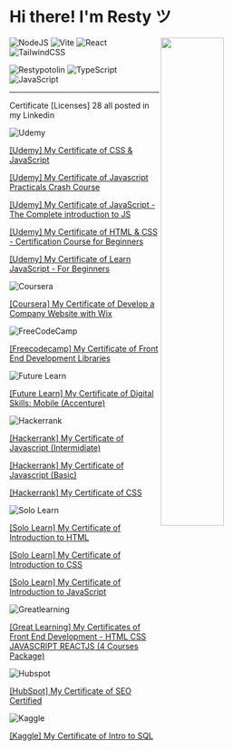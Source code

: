 # Hi there! I'm Resty ツ

<img align="right" width="47%" src="https://github-readme-stats.vercel.app/api?username=closeresty&show_icons=true&theme=vue" />

![NodeJS](https://img.shields.io/badge/node.js-6DA55F?style=for-the-badge&logo=node.js&logoColor=white)
![Vite](https://img.shields.io/badge/vite-%23646CFF.svg?style=for-the-badge&logo=vite&logoColor=white)
![React](https://img.shields.io/badge/react-%2320232a.svg?style=for-the-badge&logo=react&logoColor=%2361DAFB)
![TailwindCSS](https://img.shields.io/badge/tailwindcss-%2338B2AC.svg?style=for-the-badge&logo=tailwind-css&logoColor=white)

![Restypotolin](https://img.shields.io/badge/Restypotolin-262729?style=for-the-badge&logo=Reason)
![TypeScript](https://img.shields.io/badge/typescript-%23007ACC.svg?style=for-the-badge&logo=typescript&logoColor=white)
![JavaScript](https://img.shields.io/badge/javascript-%23323330.svg?style=for-the-badge&logo=javascript&logoColor=%23F7DF1E)

_____________________________________________________________________________________________
Certificate [Licenses] 28 all posted in my Linkedin

![Udemy](https://img.shields.io/badge/Udemy-A435F0?style=for-the-badge&logo=Udemy&logoColor=white)

[[Udemy] My Certificate of CSS & JavaScript ](https://www.udemy.com/certificate/UC-f7863794-ce5a-4b7a-9d6b-386440c9fe2e/)

[[Udemy] My Certificate of Javascript Practicals Crash Course](https://www.udemy.com/certificate/UC-75d7ab3c-b2bb-4e08-87dc-0d1565afcfd6)


[[Udemy] My Certificate of JavaScript - The Complete introduction to JS](https://www.udemy.com/certificate/UC-80be652e-b361-466a-8db1-9013b05f1f7b)

[[Udemy] My Certificate of HTML & CSS - Certification Course for Beginners](https://www.udemy.com/certificate/UC-952cf333-1f75-4ca1-b5d9-ecd4530ef20e)

[[Udemy] My Certificate of Learn JavaScript - For Beginners](https://www.udemy.com/certificate/UC-29f336a2-43f3-4493-b3dc-650096b0ceb7)

![Coursera](https://img.shields.io/badge/Coursera-%230056D2.svg?style=for-the-badge&logo=Coursera&logoColor=white) 

[[Coursera] My Certificate of Develop a Company Website with Wix](https://www.coursera.org/account/accomplishments/verify/UU2BAAZNHTXE)

![FreeCodeCamp](https://img.shields.io/badge/Freecodecamp-%23123.svg?&style=for-the-badge&logo=freecodecamp&logoColor=green)

[[Freecodecamp] My Certificate of Front End Development Libraries](https://www.freecodecamp.org/certification/fcce74da124-43a2-4f49-bad3-92d5faf27337/front-end-development-libraries)

![Future Learn](https://img.shields.io/badge/future%20learn-DE00A5?style=for-the-badge&logo=futurelearn&logoColor=white)

[[Future Learn] My Certificate of Digital Skills: Mobile (Accenture)](https://www.futurelearn.com/certificates/7e65sxp)

![Hackerrank](https://img.shields.io/badge/-Hackerrank-2EC866?style=for-the-badge&logo=HackerRank&logoColor=white)

[[Hackerrank] My Certificate of Javascript (Intermidiate)](https://www.hackerrank.com/certificates/75d065a5098c)

[[Hackerrank] My Certificate of Javascript (Basic)](https://www.hackerrank.com/certificates/iframe/847466c4c9a9)

[[Hackerrank] My Certificate of CSS](https://www.hackerrank.com/certificates/fa29006f5523)

![Solo Learn](https://img.shields.io/badge/Sololearn-f0c259?style=for-the-badge&logo=Sololearn)

[[Solo Learn] My Certificate of Introduction to HTML](https://www.sololearn.com/certificates/CC-7OVFNIK9)

[[Solo Learn] My Certificate of Introduction to CSS](https://www.sololearn.com/certificates/CC-KYK3BZKO)

[[Solo Learn] My Certificate of Introduction to JavaScript](https://www.sololearn.com/certificates/CC-P1MLLQF0)

![Greatlearning](https://img.shields.io/badge/Greatlearning-4285F4?style=for-the-badge&logo=Groupon)

[[Great Learning] My Certificates of Front End Development - HTML CSS JAVASCRIPT REACTJS (4 Courses Package)](https://photos.app.goo.gl/8MS49GezPsS3ANy37)

![Hubspot](https://img.shields.io/badge/HubSpot-f5f1eb?style=for-the-badge&logo=HubSpot)

[[HubSpot] My Certificate of SEO Certified](https://app.hubspot.com/academy/achievements/s8b7zb81/en/1/resty-abarera-potolin/seo)

![Kaggle](https://img.shields.io/badge/Kaggle-878b91?style=for-the-badge&logo=Kaggle)

[[Kaggle] My Certificate of Intro to SQL](https://photos.app.goo.gl/i3qe8Kjvd4DTZbGh7)







